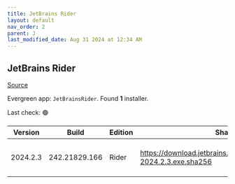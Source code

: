```yaml
---
title: JetBrains Rider
layout: default
nav_order: 2
parent: J
last_modified_date: Aug 31 2024 at 12:34 AM
---
```


## JetBrains Rider

[Source](https://www.jetbrains.com/)

Evergreen app: `JetBrainsRider`. Found **1** installer.

Last check: 🟢

| Version  | Build         | Edition | Sha256                                                                   | Date      | Size       | Type | URI                                                                                                                                    |
| -------- | ------------- | ------- | ------------------------------------------------------------------------ | --------- | ---------- | ---- | -------------------------------------------------------------------------------------------------------------------------------------- |
| 2024.2.3 | 242.21829.166 | Rider   | https://download.jetbrains.com/rider/JetBrains.Rider-2024.2.3.exe.sha256 | 30/8/2024 | 1472103016 | exe  | [https://download.jetbrains.com/rider/JetBrains.Rider-2024.2.3.exe](https://download.jetbrains.com/rider/JetBrains.Rider-2024.2.3.exe) |
